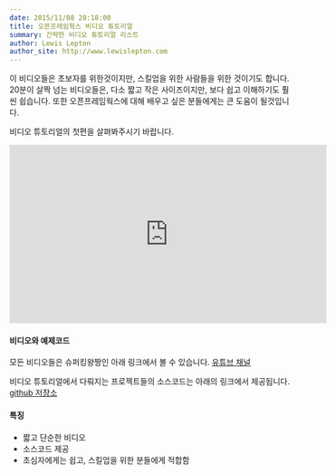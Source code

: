 ```yaml
---
date: 2015/11/08 20:18:00
title: 오픈프레임웍스 비디오 튜토리얼
summary: 간략한 비디오 튜토리얼 리스트
author: Lewis Lepton
author_site: http://www.lewislepton.com
---
```


이 비디오들은 초보자를 위한것이지만, 스킬업을 위한 사람들을 위한 것이기도 합니다.
20분이 살짝 넘는 비디오들은, 다소 짧고 작은 사이즈이지만, 보다 쉽고 이해하기도 훨씬 쉽습니다.
또한 오픈프레임웍스에 대해 배우고 싶은 분들에게는 큰 도움이 될것입니다.
<!-- Rather than being 20+ minute videos, these are short & bite sized, to be -->
<!-- easier & much better to take in. Plus much easier for people to find what they -->
<!-- need to learn from. -->

비디오 튜토리얼의 첫편을 살펴봐주시기 바랍니다.
<iframe width="560" height="315"
src="https://www.youtube.com/embed/IKSTo_0pB28?list=PL4neAtv21WOmrV8z9rSzL20QpdLU1zJLr"
frameborder="0" allowfullscreen></iframe>

#### 비디오와 예제코드
<!-- All videos are viewable from my super duper awesome cool spot -->
모든 비디오들은 슈퍼킹왕짱인 아래 링크에서 볼 수 있습니다.
[유튜브 채널](https://www.youtube.com/playlist?list=PL4neAtv21WOmrV8z9rSzL20QpdLU1zJLr)

비디오 튜토리얼에서 다뤄지는 프로젝트들의 소스코드는 아래의 링크에서 제공됩니다.
[github 저장소](https://github.com/lewislepton/openFrameworksTutorialSeries)

#### 특징
-  짧고 단순한 비디오 
-  소스코드 제공 
-  초심자에게는 쉽고, 스킬업을 위한 분들에게 적합함
